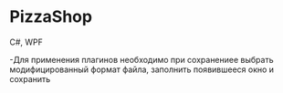 # PizzaShop
C#, WPF

-Для применения плагинов необходимо при сохранениее выбрать модифицированный формат файла, заполнить появившееся окно и сохранить
